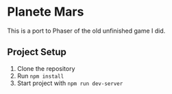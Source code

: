 # Planete Mars

This is a port to Phaser of the old unfinished game I did.

## Project Setup

1. Clone the repository
2. Run `npm install`
3. Start project with `npm run dev-server`
